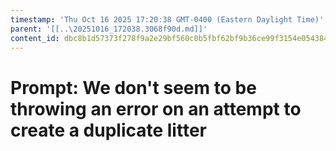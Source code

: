```yaml
---
timestamp: 'Thu Oct 16 2025 17:20:38 GMT-0400 (Eastern Daylight Time)'
parent: '[[..\20251016_172038.3068f90d.md]]'
content_id: dbc8b1d57373f278f9a2e29bf560c0b5fbf62bf9b36ce99f3154e05438455158
---
```


# Prompt: We don't seem to be throwing an error on an attempt to create a duplicate litter

